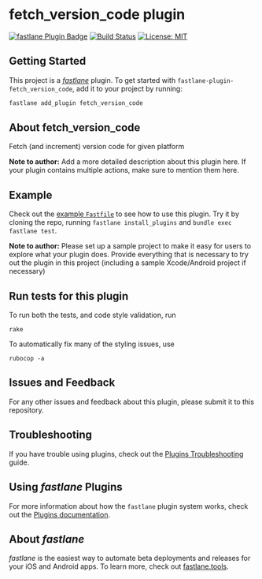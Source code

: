 # fetch_version_code plugin


[![fastlane Plugin Badge](https://rawcdn.githack.com/fastlane/fastlane/master/fastlane/assets/plugin-badge.svg)](https://rubygems.org/gems/fastlane-plugin-fetch_version_code)
[![Build Status](https://travis-ci.com/CoorpAcademy/fastlane-plugin-fetch_version_code.svg?branch=master)](https://travis-ci.com/CoorpAcademy/fastlane-plugin-fetch_version_code)
[![License: MIT](https://img.shields.io/badge/License-MIT-blue.svg)](https://opensource.org/licenses/MIT)

## Getting Started

This project is a [_fastlane_](https://github.com/fastlane/fastlane) plugin. To get started with `fastlane-plugin-fetch_version_code`, add it to your project by running:

```bash
fastlane add_plugin fetch_version_code
```

## About fetch_version_code

Fetch (and increment) version code for given platform

**Note to author:** Add a more detailed description about this plugin here. If your plugin contains multiple actions, make sure to mention them here.

## Example

Check out the [example `Fastfile`](fastlane/Fastfile) to see how to use this plugin. Try it by cloning the repo, running `fastlane install_plugins` and `bundle exec fastlane test`.

**Note to author:** Please set up a sample project to make it easy for users to explore what your plugin does. Provide everything that is necessary to try out the plugin in this project (including a sample Xcode/Android project if necessary)

## Run tests for this plugin

To run both the tests, and code style validation, run

```
rake
```

To automatically fix many of the styling issues, use
```
rubocop -a
```

## Issues and Feedback

For any other issues and feedback about this plugin, please submit it to this repository.

## Troubleshooting

If you have trouble using plugins, check out the [Plugins Troubleshooting](https://docs.fastlane.tools/plugins/plugins-troubleshooting/) guide.

## Using _fastlane_ Plugins

For more information about how the `fastlane` plugin system works, check out the [Plugins documentation](https://docs.fastlane.tools/plugins/create-plugin/).

## About _fastlane_

_fastlane_ is the easiest way to automate beta deployments and releases for your iOS and Android apps. To learn more, check out [fastlane.tools](https://fastlane.tools).
